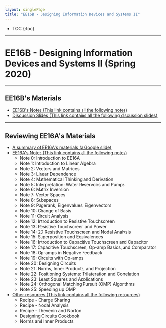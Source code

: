 ```yaml
---
layout: singlePage
title: "EE16B - Designing Information Devices and Systems II"
---
```


* TOC
{:toc}

---

# EE16B - Designing Information Devices and Systems II (Spring 2020)

---

## EE16B's Materials

- [EE16B's Notes (This link contains all the following notes)][16b-notes]
- [Discussion Slides (This link contains all the following discussion slides)][dis-slides]

---

## Reviewing EE16A's Materials

- [A summary of EE16A's materials (a Google slide)][16a-summary]
- [EE16A's Notes (This link contains all the following notes)][16a-notes]
    + Note 0: Introduction to EE16A
    + Note 1: Introduction to Linear Algebra
    + Note 2: Vectors and Matrices
    + Note 3: Linear Dependence
    + Note 4: Mathematical Thinking and Derivation
    + Note 5: Interpretation: Water Reservoirs and Pumps
    + Note 6: Matrix Inversion
    + Note 7: Vector Spaces
    + Note 8: Subspaces
    + Note 9: Pagerank, Eigenvalues, Eigenvectors
    + Note 10: Change of Basis
    + Note 11: Circuit Analysis
    + Note 12: Introduction to Resistive Touchscreen
    + Note 13: Resistive Touchscreen and Power
    + Note 14: 2D Resistive Touchscreen and Nodal Analysis
    + Note 15: Superposition and Equivalences
    + Note 16: Introduction to Capacitive Touchscreen and Capacitor
    + Note 17: Capacitive Touchscreen, Op-amp Basics, and Comparator
    + Note 18: Op-amps in Negative Feedback
    + Note 19: Circuits with Op-amps
    + Note 20: Designing Circuits
    + Note 21: Norms, Inner Products, and Projection
    + Note 22: Positioning Systems: Trilateration and Correlation
    + Note 23: Least Squares and Applications
    + Note 24: Orthogonal Matching Pursuit (OMP) Algorithms
    + Note 25: Speeding up OMP
- [Other resources (This link contains all the following resources)][16a-resources]
    + Recipe - Charge Sharing
    + Recipe - Nodal Analysis
    + Recipe - Thevenin and Norton
    + Designing Circuits Cookbook
    + Norms and Inner Products



[ee16b]: https://inst.eecs.berkeley.edu/~ee16b/sp20/
[16b-notes]: http://bit.ly/16b-notes
[dis-slides]: http://bit.ly/dis-slides
[16a-summary]: http://bit.ly/16a-summary
[16a-notes]: http://bit.ly/16a-notes
[16a-resources]: http://bit.ly/16a-resources
